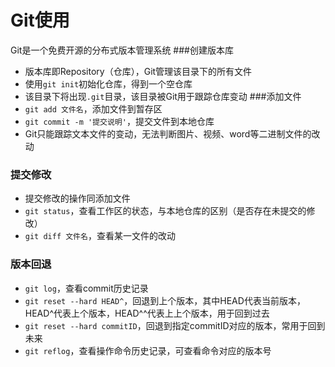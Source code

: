 # Git使用
Git是一个免费开源的分布式版本管理系统
###创建版本库
- 版本库即Repository（仓库），Git管理该目录下的所有文件
- 使用`git init`初始化仓库，得到一个空仓库
- 该目录下将出现`.git`目录，该目录被Git用于跟踪仓库变动
###添加文件
- `git add 文件名`，添加文件到暂存区
- `git commit -m '提交说明'`，提交文件到本地仓库
- Git只能跟踪文本文件的变动，无法判断图片、视频、word等二进制文件的改动
### 提交修改
- 提交修改的操作同添加文件
- `git status`，查看工作区的状态，与本地仓库的区别（是否存在未提交的修改）
- `git diff 文件名`，查看某一文件的改动

### 版本回退

- `git log`，查看commit历史记录
- `git reset --hard HEAD^`，回退到上个版本，其中HEAD代表当前版本，HEAD^代表上个版本，HEAD^^代表上上个版本，用于回到过去
- `git reset --hard commitID`，回退到指定commitID对应的版本，常用于回到未来
- `git reflog`，查看操作命令历史记录，可查看命令对应的版本号

